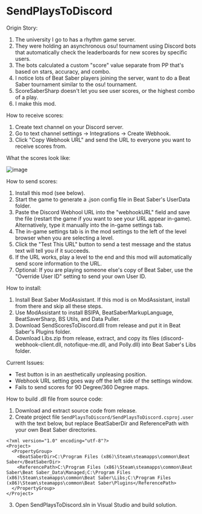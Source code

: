 # SendPlaysToDiscord
Origin Story:
1. The university I go to has a rhythm game server.
2. They were holding an asynchronous osu! tournament using Discord bots that automatically check the leaderboards for new scores by specific users.
3. The bots calculated a custom "score" value separate from PP that's based on stars, accuracy, and combo.
4. I notice lots of Beat Saber players joining the server, want to do a Beat Saber tournament similar to the osu! tournament.
5. ScoreSaberSharp doesn't let you see user scores, or the highest combo of a play.
6. I make this mod.

How to receive scores:
1. Create text channel on your Discord server.
2. Go to text channel settings -> Integrations -> Create Webhook.
3. Click "Copy Webhook URL" and send the URL to everyone you want to receive scores from.

What the scores look like:

![image](https://user-images.githubusercontent.com/33010927/136639144-7a848094-ec6d-456d-872a-7495f8812b0f.png)

How to send scores:
1. Install this mod (see below).
2. Start the game to generate a .json config file in Beat Saber's UserData folder.
3. Paste the Discord Webhool URL into the "webhookURL" field and save the file (restart the game if you want to see your URL appear in-game). Alternatively, type it manually into the in-game settings tab.
4. The in-game settings tab is in the mod settings to the left of the level browser when you are selecting a level.
5. Click the "Test This URL" button to send a test message and the status text will tell you if it succeeds.
6. If the URL works, play a level to the end and this mod will automatically send score information to the URL.
7. Optional: If you are playing someone else's copy of Beat Saber, use the "Override User ID" setting to send your own User ID.

How to install:
1. Install Beat Saber ModAssistant. If this mod is on ModAssistant, install from there and skip all these steps.
2. Use ModAssistant to install BSIPA, BeatSaberMarkupLanguage, BeatSaverSharp, BS Utils, and Data Puller.
3. Download SendScoresToDiscord.dll from release and put it in Beat Saber's Plugins folder.
4. Download Libs.zip from release, extract, and copy its files (discord-webhook-client.dll, notofique-me.dll, and Polly.dll) into Beat Saber's Libs folder.

Current Issues:
- Test button is in an aesthetically unpleasing position.
- Webhook URL setting goes way off the left side of the settings window.
- Fails to send scores for 90 Degree/360 Degree maps.

How to build .dll file from source code:
1. Download and extract source code from release.
2. Create project file `SendPlaysToDiscord/SendPlaysToDiscord.csproj.user` with the text below, but replace BeatSaberDir and ReferencePath with your own Beat Saber directories.
```
<?xml version="1.0" encoding="utf-8"?>
<Project>
  <PropertyGroup>
    <BeatSaberDir>C:\Program Files (x86)\Steam\steamapps\common\Beat Saber</BeatSaberDir>
    <ReferencePath>C:\Program Files (x86)\Steam\steamapps\common\Beat Saber\Beat Saber_Data\Managed;C:\Program Files (x86)\Steam\steamapps\common\Beat Saber\Libs;C:\Program Files (x86)\Steam\steamapps\common\Beat Saber\Plugins</ReferencePath>
  </PropertyGroup>
</Project>
```
3. Open SendPlaysToDiscord.sln in Visual Studio and build solution.
